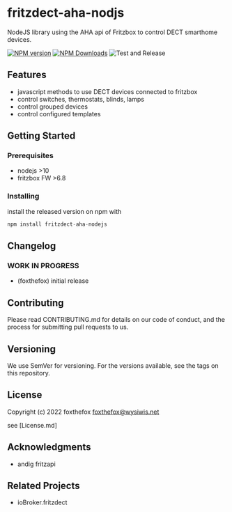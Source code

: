 # fritzdect-aha-nodjs
NodeJS library using the AHA api of Fritzbox to control DECT smarthome devices.

[![NPM version](http://img.shields.io/npm/v/fritzdect-aha-nodejs.svg)](https://npmjs.org/package/fritzdect-aha-nodejs)
[![NPM Downloads](https://img.shields.io/npm/dm/fritzdect-aha-nodejs.svg?style=flat)](https://npmjs.org/package/fritzdect-aha-nodejs)
![Test and Release](https://github.com/foxthefox/fritzdect-aha-nodejs/workflows/Test%20and%20Release/badge.svg)

## Features
* javascript methods to use DECT devices connected to fritzbox
* control switches, thermostats, blinds, lamps
* control grouped devices
* control configured templates

## Getting Started

### Prerequisites
* nodejs >10
* fritzbox FW >6.8

### Installing
install the released version on npm with
```javascript
npm install fritzdect-aha-nodejs
```

## Changelog
### **WORK IN PROGRESS**
* (foxthefox) initial release

## Contributing
Please read CONTRIBUTING.md for details on our code of conduct, and the process for submitting pull requests to us.

## Versioning
We use SemVer for versioning. For the versions available, see the tags on this repository.

## License
Copyright (c) 2022 foxthefox <foxthefox@wysiwis.net>

see [License.md]

 ## Acknowledgments
 * andig fritzapi

 ## Related Projects
 * ioBroker.fritzdect

